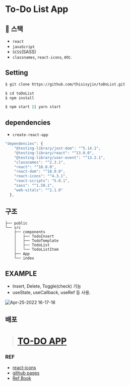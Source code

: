 # To-Do List App


## 🚀 스택

- `react`
- `javaScript`
- `SCSS`(SASS)
- `classnames`, `react-icons`, etc.


## Setting

``` bash
$ git clone https://github.com/thisisyjin/toDoList.git

$ cd toDoList
$ npm install

$ npm start || yarn start
```

## dependencies
- `create-react-app`


``` js
"dependencies": {
    "@testing-library/jest-dom": "^5.14.1",
    "@testing-library/react": "^13.0.0",
    "@testing-library/user-event": "^13.2.1",
    "classnames": "^2.3.1",
    "react": "^18.0.0",
    "react-dom": "^18.0.0",
    "react-icons": "^4.3.1",
    "react-scripts": "5.0.1",
    "sass": "^1.50.1",
    "web-vitals": "^2.1.0"
  },
```


## 구조

``` 
├── public
└── src
    ├── components
    │   ├── TodoInsert
    │   ├── TodoTemplate
    │   ├── TodoList
    │   └── TodoListItem
    ├── App
    └── index
```


## EXAMPLE
- Insert, Delete, Toggle(check) 기능
- useState, useCallback, useRef 등 사용.


![Apr-25-2022 16-17-18](https://user-images.githubusercontent.com/89119982/165047004-f5f3280d-409c-4cdd-95cf-f5d7c025a3f1.gif)



## 배포
> # [TO-DO APP]( https://thisisyjin.github.io/toDoList/)



### REF

- [react-icons](https://react-icons.github.io/react-icons/)
- [github pages](https://pages.github.com/)
- [Ref Book](https://thebook.io/080203/)
